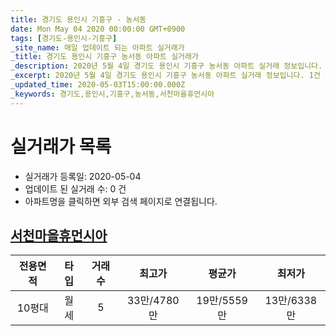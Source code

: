 ```yaml
---
title: 경기도 용인시 기흥구 - 농서동
date: Mon May 04 2020 00:00:00 GMT+0900
tags: [경기도-용인시-기흥구]
_site_name: 매일 업데이트 되는 아파트 실거래가
_title: 경기도 용인시 기흥구 농서동 아파트 실거래가
_description: 2020년 5월 4일 경기도 용인시 기흥구 농서동 아파트 실거래 정보입니다. 1건 아파트 정보가 있습니다.
_excerpt: 2020년 5월 4일 경기도 용인시 기흥구 농서동 아파트 실거래 정보입니다. 1건 아파트 정보가 있습니다.
_updated_time: 2020-05-03T15:00:00.000Z
_keywords: 경기도,용인시,기흥구,농서동,서천마을휴먼시아
---
```






# 실거래가 목록
- 실거래가 등록일: 2020-05-04
- 업데이트 된 실거래 수: 0 건
- 아파트명을 클릭하면 외부 검색 페이지로 연결됩니다.

## [서천마을휴먼시아](#서천마을휴먼시아)

|전용면적|타입|거래수|최고가|평균가|최저가|
|:---:|:---:|:---:|:---:|:---:|:---:|
|10평대|<span class="deal-type-3">월세</span>|5|33만/4780만|19만/5559만|13만/6338만|

<br/>



